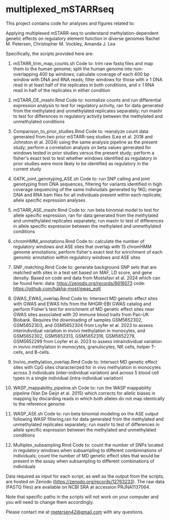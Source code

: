 # multiplexed_mSTARRseq

This project contains code for analyses and figures related to:

Applying multiplexed mSTARR-seq to understand methylation-dependent genetic effects on regulatory element function in diverse 
genomes
Rachel M. Petersen, Christopher M. Vockley, Amanda J. Lea

Specifically, the scripts provided here are:

1) mSTARR_trim_map_counts.sh
Code to: trim raw fastq files and map them to the human genome; split the human genome into non-overlapping 400 bp windows; 
calculate coverage of each 400 bp window with DNA and RNA reads; filter windows for those with ≥ 1 DNA read in at least half
of the replicates in both conditions, and ≥ 1 RNA read in half of the replicates in either condition

2) mSTARR_DE_mashr.Rmd
Code to: normalize counts and run differential expression analysis to test for regulatory activity, ran for data generated from the methylated and unmethylated replicates separately; run mashr to test for differences in regulatory activity between the methylated and unmethylated conditions

3) Comparison_to_prior_studies.Rmd
Code to: reanalyze count data generated from two prior mSTARR-seq studies (Lea et al. 2018 and Johnston et al. 2024) using the same analysis pipeline as the present study; perform a correlation analysis on beta values generated for windows tested in prior studies versus the present study; perform a fisher's exact test to test whether windows identified as regulatory in prior studies were more likely to be identified as regulatory in the current study

4) GATK_joint_genotyping_ASE.sh
Code to: run SNP calling and joint genotyping from DNA sequences, filtering for variants identified in high coverage sequencing of the same indiviudals generated by 1KG; merge DNA and RNA bam files for all individuals present within each replicate; allele specific expression analyses
  
5) mSTARR_ASE_mashr.Rmd
Code to: run beta binomial model to test for allele specific expression, ran for data generated from the methylated and unmethylated replicates separately; run mashr to test of differences in allele specific expression between the methylated and unmethylated conditions

6) chromHMM_annotations.Rmd
Code to: calculate the number of regulatory windows and ASE sites that overlap with 15 chromHMM genome annotations; perform fisher's exact test for enrichment of each genomic annotation within regulatory windows and ASE sites

7) SNP_matching.Rmd
Code to: generate background SNP sets that are matched with sites in a test set based on MAF, LD score, and gene density. Based on code and data from Mostafavi et al. 2024 which can be found here: 
    data: https://zenodo.org/records/6618073 
    code: https://github.com/hakha-most/gwas_eqtl

8) GWAS_EWAS_overlap.Rmd
Code to: Intersect MD genetic effect sites with GWAS and EWAS hits from the NHGRI-EBI GWAS catalog and perform Fisher's test for enrichment of MD genetic effect sites near GWAS sites associated with 20 immune blood traits from Pan-UK Biobank. Requires the downloading of samples GSM5652302, GSM5652303, and GSM5652304 from Loyfer et al. 2023 to assess interindividual variation in invivo methylation in monocytes, and GSM5652302, GSM5652313, GSM5652316, GSM5652279, GSM5652299 from Loyfer et al. 2023 to assess intraindividual variation in invivo methylation in monocytes, granulocytes, NK cells, helper T-cells, and B-cells.

9) Invivo_methylation_overlap.Rmd
Code to: Intersect MD genetic effect sites with CpG sites characterized for in vivo methylation in monocytes across 3 individuals (inter-individual variation) and across 5 blood cell types in a single individual (intra-individual variation)

10) WASP_mappability_pipeline.sh
Code to: run the WASP mappability pipeline (Van De Geijn et al. 2015) which corrects for allelic biases in mapping by discarding reads in which both alleles do not map identically to the reference genome 

11) WASP_ASE.sh 
Code to: run beta binomial modeling on the ASE output following WASP filtering,ran for data generated from the methylated and unmethylated replicates separately; run mashr to test of differences in allele specific expression between the methylated and unmethylated conditions

12) Multiplex_subsampling.Rmd
Code to: count the number of SNPs located in regulatory windows when subsampling to different combininations of individuals; count the number of MD genetic effect sites that would be present in the assay when subsampling to different combinations of individuals

Data required as input for each script, as well as the output from the scripts, are hosted on Zenodo (https://zenodo.org/records/12763233). The raw data (FASTQ files) are available on NCBI SRA at accession PRJNA1137064. 

Note that specific paths in the scripts will not work on your computer and you will need to change them accordingly.

Please contact me at rpetersen42@gmail.com with any questions. 

